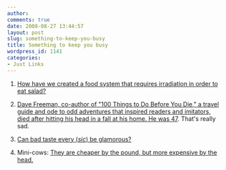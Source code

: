 ```yaml
---
author:
comments: true
date: 2008-08-27 13:44:57
layout: post
slug: something-to-keep-you-busy
title: Something to keep you busy
wordpress_id: 1141
categories:
- Just Links
---
```


  
  1. [How have we created a food system that requires irradiation in order to eat salad?](http://aglaw.blogspot.com/2008/08/irradiating-your-fresh-fruits-and.html)

  
  2. [Dave Freeman, co-author of "100 Things to Do Before You Die," a travel guide and ode to odd adventures that inspired readers and imitators, died after hitting his head in a fall at his home. He was 47](http://www.msnbc.msn.com/id/26404649/). That's really sad.  


  
  3. [Can bad taste every (_sic_) be glamorous?](http://www.deepglamour.net/deep_glamour/2008/08/glam-or-spam.html)

  
  4. Mini-cows: [They are cheaper by the pound, but more expensive by the head.](http://www.garyjones.org/mt/archives/000867.html)


